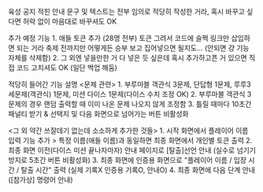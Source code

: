 육성 공지
    적힌 안내 문구 및 텍스트는 전부 임의로 적당히 작성한 거라, 혹시 바꾸고 싶다면 허락 없이 마음대로 바꾸셔도 OK

추가 예정 기능
    1. 애들 토큰 추가 (28명 전부)
         토큰 그려서 코드에 슬쩍 링크만 삽입하면 되는 거라 축제 전까지만 어떻게든 승부 보고 집어넣으면 될지도... (안되면 걍 기능 자체를 삭제함)
    2. 그 외엔 넣을만한 거 다 넣은 듯 싶은데 혹시 추가하고픈 거 있으면 직접 코드 고치셔도 OK (일단 백업 해둠)

적당히 들어간 기능 설명
  <문제 관련>
    1. 부루마블 객관식 3문제, 단답형 1문제, 루루3세문제(객관식) 1문제, 미션 다이스 1문제(다이스 수치 조정 OK)
    2. 부루마블 객관식 3문제의 경우 랜덤 출력할 때 이미 나온 문제 나오지 않게 조정함
    3. 틀릴 때마다 10초간 패널티 받기 & 선택지 및 다음 화면으로 넘어가는 버튼 비활성화

  <그 외 약간 쓰잘데기 없는데 소소하게 추가한 것들>
    1. 시작 화면에서 플레이어 이름 입력 기능 추가 > 특정 이름(애들 이름)과 동일하면 최종 화면에서 개인별 토큰 출력
    2. 최종 화면 이전(다이스 미션 끝나자마자) 안내 페이지로 [탈출]선언 안내 (실수로 넘기기 방지로 5초간 버튼 비활성화)
    3. 최종 화면에 인증용 화면으로 "플레이어 이름 / 입장 시간 / 탈출 시간" 출력 (실제 기록X 인증용 기록O, 안내O)
    4. 최종 화면에 다음 단계 안내 ([참가상] 명령어 안내)
